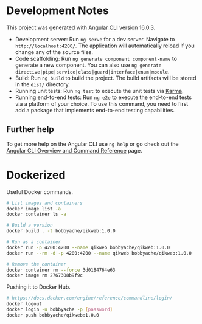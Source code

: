 # Development Notes

This project was generated with [Angular CLI](https://github.com/angular/angular-cli) version 16.0.3.
- Development server: Run `ng serve` for a dev server. Navigate to `http://localhost:4200/`. The application will automatically reload if you change any of the source files.
- Code scaffolding: Run `ng generate component component-name` to generate a new component. You can also use `ng generate directive|pipe|service|class|guard|interface|enum|module`.
- Build: Run `ng build` to build the project. The build artifacts will be stored in the `dist/` directory.
- Running unit tests: 
Run `ng test` to execute the unit tests via [Karma](https://karma-runner.github.io).
- Running end-to-end tests: Run `ng e2e` to execute the end-to-end tests via a platform of your choice. To use this command, you need to first add a package that implements end-to-end testing capabilities.

## Further help

To get more help on the Angular CLI use `ng help` or go check out the [Angular CLI Overview and Command Reference](https://angular.io/cli) page.

# Dockerized

Useful Docker commands.

```bash
# List images and containers
docker image list -a
docker container ls -a

# Build a version
docker build . -t bobbyache/qikweb:1.0.0

# Run as a container
docker run -p 4200:4200 --name qikweb bobbyache/qikweb:1.0.0
docker run --rm -d -p 4200:4200 --name qikweb bobbyache/qikweb:1.0.0

# Remove the container
docker container rm --force 3d0184764e63
docker image rm 2767308b9f9c
```

Pushing it to Docker Hub.

```bash
# https://docs.docker.com/engine/reference/commandline/login/
docker logout
docker login -u bobbyache -p [password]
docker push bobbyache/qikweb:1.0.0
```